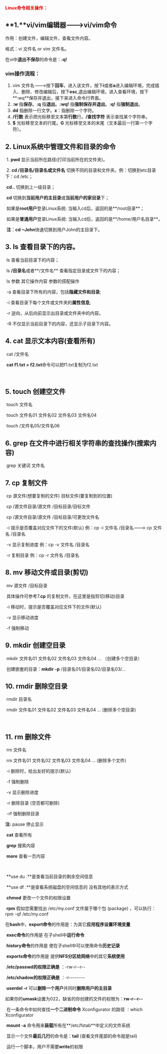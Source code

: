 <font  color ="#dd0000"> **Linux命令相关操作：**</font>

## **1.**vi/vim编辑器--->vi/vim命令

作用：创建文件，编辑文件，查看文件内容。

格式：vi 文件名 or vim 文件名。

在vi中**退出不保存**的命令是：**:q!**



### vim操作流程：

1) vim 文件名--->按下**回车**，进入该文件，按下**i**或者**a**进入编辑环境，完成插入、删除、修改编辑后，按下**esc**,退出编辑环境，进入查看环境，按下**:wq**保存并退出，接下来进入命令行界面。
2) **:w** 指**保存**。**:q** 指**退出**。**:wq!** 指**强制保存并退出**。**:q!** 指**强制退出**。
3) **dd** 指删除一行文字。**x**：指删除一个字符。
4) **/行数** 表示把光标移至文本第**行数**行。**/查找字符** 表示查找某个字符串。
5) **$** 光标移至文本的行尾。**G** 光标移至文本的末尾（文本最后一行第一个字符）。



## **2.** Linux系统中管理文件和目录的命令

​      1. **pwd** 显示当前所在路径(打印当前所在的文件夹)。

​      2. **cd /目录名/目录名或文件名** 切换不同的目录和文件夹。例：切换到etc目录下：cd  /etc；

​          **cd..** 切换到上一级目录；

​          **cd** 切换到**当前用户的主目录**或**当前用户的家目录**下；

​          如果是**root用户**登录Linux系统: 当输入cd后，返回的是**/root目录**；

​          如果是**普通用户**登录Linux系统: 当输入cd后，返回的是**/home/用户名目录**。

​          **注**：**cd ~John**快速切换到用户John的主目录下。



##       3. **ls** 查看目录下的内容。

​          ls 查看当前目录下的内容；

​          ls **/目录名**或者**/文件名**  查看指定目录或文件下的内容；

​          Is   参数        其它操作内容         参数的搭配操作

​                 -a  查看目录下所有的内容，包括**隐藏文件和目录**;

​                  -i   查看目录下每个文件或文件夹的**属性信息**;

​                 -r   逆向，从后向前显示出目录或文件夹中的内容。

​                 -R  不仅显示当前目录下的内容，还显示子目录下内容。



##         4. **cat**  显示文本内容(查看所有)

​             cat  /文件名

​             **cat f1.txt > f2.txt**命令可以把f1.txt复制为f2.txt 

​            

##         5. **touch**  创建空文件

​            touch   文件名

​            touch   文件名01    文件名02    文件名03    文件名04

​            touch    /文件名05/文件名06



##         6. **grep**   在文件中进行相关字符串的查找操作(搜索内容)

​            grep   关键词   文件名



##         7. **cp**  复制文件

​            cp  源文件(想要复制的文件)   目标文件(要复制到的位置)

​            cp /源文件目录/源文件      /目标目录/目标文件

​            cp /源文件目录/源文件      /目标目录/可更改文件名

​                   -i    提示是否覆盖对应文件下的文件(默认)   例：cp -i  文件名  /目录名---> cp   文件名  /目录名

​                   -v   显示复制进度   例：cp -v  文件名  /目录名

​                   -r    复制目录  例：cp -r  文件名  /目录名



##          8. **mv**  移动文件或目录(剪切)

​             mv    源文件  /目标目录

​             具体操作可参考7.**cp** 的复制文件，在这里是指剪切(移动)目录

​                    -i    移动时，提示是否覆盖对应文件下的文件(默认)

​                    -v   显示移动进度

​                    -f    强制移动



##          9. **mkdir** 创建空目录

​             mkdir  文件名01    文件名02    文件名03    文件名04  ... （创建多个空目录）

​             创建嵌套的目录：**mkdir**  **-p**  /目录名01/目录名02/目录名03/...



##         10. **rmdir**  删除空目录

​              rmdir  目录名

​              rmdir  文件名01    文件名02    文件名03    文件名04  ...   (删除多个空目录)

​      

##         11. **rm**  删除文件

​               rm   文件名

​               rm   文件名01    文件名02    文件名03    文件名04  ...    (删除多个文件)

​                   -i  删除时，给出友好的提示(默认)

​                   -f  强制删除

​                   -v  显示删除进度

​                   -r  删除目录 (空否都可删除)

​                   -rf   强制删除目录





 **注:**   pause   停止显示

​         **cat**         查看所有

​         **grep**      搜索内容

​         **more**    查看一页内容

​         

​         **use du .**是查看当前目录的剩余空间信息

​         **use df .**是查看系统磁盘的空间信息的 没有其他的表示方式

​         **chmod**   更改一个文件的权限设置

​         **rpm**   假如您需要找出 /etc/my.conf 文件属于哪个包 (package) ，可以执行：rpm -qf /etc/my.conf

​     在**bash**中，**export命令**的作用是：为其它**应用程序设置环境变量**

​                          **exec命令**的作用是        在子shell中**运行命令**

​                          **history命令**的作用是   使在子shell中可以使用命令**历史记录**

​                          **exports命令**的作用是  提供**NFS分区给网络**中的其它**系统使用**

​        **/etc/passwd的权限正确是** ：-rw-r--r--

​       **/etc/shadow的权限正确是** ：-r--------

​       **userdel -r**  可以**删除一个用户**并同时**删除用户的主目录**

​       如果你的**umask**设置为022，缺省的你创建的文件的权限为：**rw-r--r--**

​       在一条命令中如何查找**一个二进制命令** Xconfigurator 的路径 ：which Xconfigurator

​       **mount -a** 命令用来**装载**所有在**/etc/fstab**中定义的文件系统

​       显示一个文件**最后几行**的命令是：**tail**  (查看文件尾部的命令就是tail)

​       运行一个脚本，用户不需要**write**的权限

​       